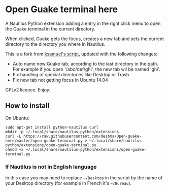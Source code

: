 Open Guake terminal here
========================

A Nautilus Python extension adding a entry in the right click menu to open the Guake terminal in the current directory.

When clicked, Guake gets the focus, creates a new tab and sets the current directory to the directory you where in Nautilus.

This is a fork from [ksamuel's script](https://github.com/ksamuel/Open-guake-here), updated with the following changes:
* Auto name new Guake tab, according to the last directory in the path. For example if you open '/abc/def/ghi', the new tab wil be named 'ghi'.
* Fix handling of special directories like Desktop or Trash
* Fix new tab not getting focus in Ubuntu 14.04

GPLv2 licence. Enjoy.


## How to install

On Ubuntu:

    sudo apt-get install python-nautilus curl
    mkdir -p ~/.local/share/nautilus-python/extensions
    curl -L https://raw.githubusercontent.com/desbma/Open-guake-here/master/open-guake-terminal.py > ~/.local/share/nautilus-python/extensions/open-guake-terminal.py
    chmod +x ~/.local/share/nautilus-python/extensions/open-guake-terminal.py


### If Nautilus is not in English language

In this case you may need to replace `~/Desktop` in the script by the name of your Desktop directory (for example in French it's `~/Bureau`).
